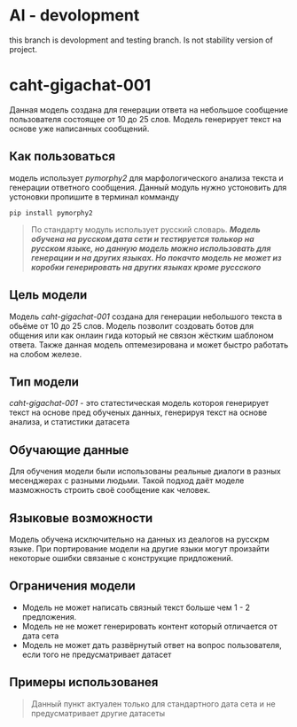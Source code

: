 # AI - devolopment

this branch is devolopment and testing branch. Is not stability version of project.

# caht-gigachat-001
Данная модель создана для генерации ответа на небольшое сообщение пользователя состоящее от 10 до 25 слов. Модель генерирует текст на основе уже написанных сообщений. 

## Как пользоваться

модель использует *pymorphy2* для марфологического анализа текста и генерации ответного сообщения. Данный модуль нужно устоновить для устоновки пропишите в терминал комманду

```
pip install pymorphy2
```
> По стандарту модуль использует русский словарь. 
> ***Модель обучена на русском дата сети и тестируется толькор на русском языке, но данную модель можно использовать для генерации и на других языках. Но покачто модель не может из коробки генерировать на других языках кроме руссского***

## Цель модели 
Модель *caht-gigachat-001* создана для генерации небольшого текста в обьёме от 10 до 25 слов. Модель позволит создовать ботов для общения или как онлаин гида который не связон жёстким шаблоном ответа. Также данная модель оптемезирована и может быстро работать на слобом железе.

## Тип модели
*caht-gigachat-001* - это статестическая модель котороя генерирует текст на основе пред обученых данных, генерируя текст на основе анализа, и статистики датасета

## Обучающие данные
Для обучения модели были использованы реальные диалоги в разных месенджерах с разными людьми. Такой подход даёт моделе мазможность строить своё сообщение как человек.

## Языковые возможности
Модель обучена исключительно на данных из деалогов на русскрм языке. При портирование модели на другие языки могут произайти некоторые ошибки связаные с конструкцие придложений.

## Ограничения модели
* Модель не может написать связный текст больше чем 1 - 2 предложения.
* Модель не не может генерировать контент который отличается от дата сета
* Модель не может дать развёрнутый ответ на вопрос пользователя, если того не предусматривает датасет

## Примеры использованея
> Данный пункт актуален только для стандартного дата сета и не предусматривает другие датасеты
